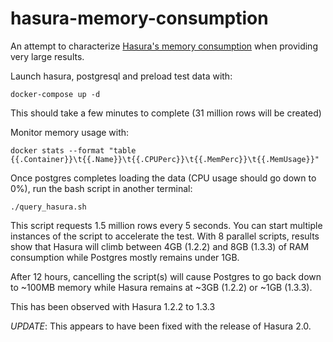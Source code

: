 # hasura-memory-consumption
An attempt to characterize [Hasura's memory consumption](https://github.com/hasura/graphql-engine/issues/4077) when providing very large results.

Launch hasura, postgresql and preload test data with:

`docker-compose up -d`

This should take a few minutes to complete (31 million rows will be created)

Monitor memory usage with:

`docker stats --format "table {{.Container}}\t{{.Name}}\t{{.CPUPerc}}\t{{.MemPerc}}\t{{.MemUsage}}"`

Once postgres completes loading the data (CPU usage should go down to 0%), run the bash script in another terminal:

`./query_hasura.sh`

This script requests 1.5 million rows every 5 seconds. You can start multiple instances of the script to accelerate the test. With 8 parallel scripts, results show that Hasura will climb between 4GB (1.2.2) and 8GB (1.3.3) of RAM consumption while Postgres mostly remains under 1GB.

After 12 hours, cancelling the script(s) will cause Postgres to go back down to ~100MB memory while Hasura remains at ~3GB (1.2.2) or ~1GB (1.3.3).

This has been observed with Hasura 1.2.2 to 1.3.3

*UPDATE*: This appears to have been fixed with the release of Hasura 2.0.